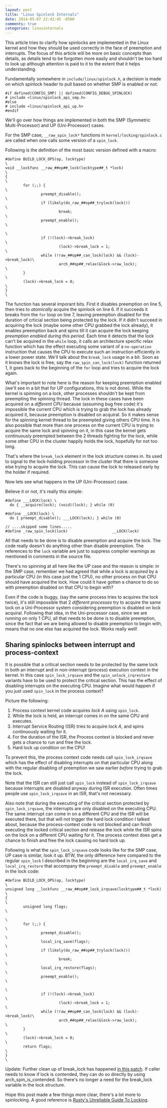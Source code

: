 ```yaml
---
layout: post
title: "Linux Spinlock Internals"
date: 2014-05-07 22:42:45 -0500
comments: true
categories: linuxinternals
---
```

This article tries to clarify how spinlocks are implemented in the Linux kernel and how they should be used correctly in the face of preemption and interrupts. The focus of this article will be more on basic concepts than details, as details tend to be forgotten more easily and shouldn't be too hard to look up although attention is paid to it to the extent that it helps understanding.

Fundamentally somewhere in `include/linux/spinlock.h`, a decision is made on which spinlock header to pull based on whether SMP is enabled or not:
```
#if defined(CONFIG_SMP) || defined(CONFIG_DEBUG_SPINLOCK)
# include <linux/spinlock_api_smp.h>
#else
# include <linux/spinlock_api_up.h>
#endif
```

We'll go over how things are implemented in both the SMP (Symmetric Multi-Processor) and UP (Uni-Processor) cases.

For the SMP case, `__raw_spin_lock*` functions in `kernel/locking/spinlock.c` are called when one calls some version of a `spin_lock`.

Following is the definition of the most basic version defined with a macro:

```
#define BUILD_LOCK_OPS(op, locktype)                                    \
void __lockfunc __raw_##op##_lock(locktype##_t *lock)                   \
{                                                                       \
        for (;;) {                                                      \
                preempt_disable();                                      \
                if (likely(do_raw_##op##_trylock(lock)))                \
                        break;                                          \
                preempt_enable();                                       \
                                                                        \
                if (!(lock)->break_lock)                                \
                        (lock)->break_lock = 1;                         \
                while (!raw_##op##_can_lock(lock) && (lock)->break_lock)\
                        arch_##op##_relax(&lock->raw_lock);             \
        }                                                               \
        (lock)->break_lock = 0;                                         \
}                                                                       \
```

The function has several imporant bits. First it disables preemption on line 5, then tries to *atomically* acquire the spinlock on line 6. If it succeeds it breaks from the `for` loop on line 7, leaving preemption disabled for the duration of crticial section being protected by the lock. If it didn't succeed in acquiring the lock (maybe some other CPU grabbed the lock already), it enables preemption back and spins till it can acquire the lock keeping *preemption enabled during this period*. Each time it detects that the lock can't be acquired in the `while` loop, it calls an architecture specific relax function which has the effect executing some variant of a `no-operation` instruction that causes the CPU to execute such an instruction efficiently in a lower power state. We'll talk about the `break_lock` usage in a bit. Soon as it knows the lock is free, say the `raw_spin_can_lock(lock)` function returned 1, it goes back to the beginning of the `for` loop and tries to acquire the lock again.

What's important to note here is the reason for keeping preemption enabled (we'll see in a bit that for UP configurations, this is not done). While the kernel is spinning on a lock, other processes shouldn't be kept from preempting the spinning thread. The lock in these cases have been acquired on a *different CPU* because (assuming bug free code) it's impossible the current CPU which is trying to grab the lock has already acquired it, because preemption is disabled on acquiral. So it makes sense for the spinning kernel thread to be preempted giving others CPU time.
It is also possible that more than one process on the current CPU is trying to acquire the same lock and spinning on it, in this case the kernel gets continuously preempted between the 2 threads fighting for the lock, while some other CPU in the cluster happily holds the lock, hopefully for not too long.

That's where the `break_lock` element in the lock structure comes in. Its used to signal to the lock-holding processor in the cluster that there is someone else trying to acquire the lock. This can cause the lock to released early by the holder if required.


Now lets see what happens in the UP (Uni-Processor) case.

Believe it or not, it's really this simple:
```
#define ___LOCK(lock) \
  do { __acquire(lock); (void)(lock); } while (0)

#define __LOCK(lock) \
  do { preempt_disable(); ___LOCK(lock); } while (0)

// ....skipped some lines.....
#define _raw_spin_lock(lock)                    __LOCK(lock)
```

All that needs to be done is to disable preemption and acquire the lock. The code really doesn't do anything other than disable preemption. The references to the `lock` variable are just to suppress compiler warnings as mentioned in comments in the source file.

There's no spinning at all here like the UP case and the reason is simple: in the SMP case, remember we had agreed that while a lock is *acquired* by a particular CPU (in this case just the 1 CPU), no other process on that CPU should have acquired the lock. How could it have gotten a chance to do so with preemption disabled on that CPU to begin with?

Even if the code is buggy, (say the same process tries to acquires the lock twice), it's still impossible that 2 *different processes* try to acquire the same lock on a Uni-Processor system considering preemption is disabled on lock acquiral. Following that idea, in the Uni-processor case, since we are running on only 1 CPU, all that needs to be done is to disable preemption, since the fact that we are being allowed to disable preemption to begin with, means that no one else has acquired the lock. Works really well!

Sharing spinlocks between interrupt and process-context
-------------------------------------------------------
It is possible that a critical section needs to be protected by the same lock in both an interrupt and in non-interrupt (process) execution context in the kernel. In this case `spin_lock_irqsave` and the `spin_unlock_irqrestore` variants have to be used to protect the critical section. This has the effect of disabling interrupts on the  executing CPU. Imagine what would happen if you just used `spin_lock` in the process context?

Picture the following:

1.	Process context kernel code acquires *lock A* using `spin_lock`.
2.	While the lock is held, an interrupt comes in on the same CPU and executes.
3.	Interrupt Service Routing (ISR) tries to acquire *lock A*, and spins continuously waiting for it.
4.	For the duration of the ISR, the Process context is blocked and never gets a chance to run and free the lock.
5. 	Hard lock up condition on the CPU!

To prevent this, the process context code needs call `spin_lock_irqsave` which has the effect of disabling interrupts on that particular CPU along with the regular disabling of preemption we saw earlier *before* trying to grab the lock.

Note that the ISR can still just call `spin_lock` instead of `spin_lock_irqsave` because interrupts are disabled anyway during ISR execution. Often times people use `spin_lock_irqsave` in an ISR, that's not necessary.

Also note that during the executing of the critical section protected by `spin_lock_irqsave`, the interrupts are only disabled on the executing CPU. The same interrupt can come in on a different CPU and the ISR will be executed there, but that will not trigger the hard lock condition I talked about, because the process-context code is not blocked and can finish executing the locked critical section and release the lock while the ISR spins on the lock on a different CPU waiting for it. The process context does get a chance to finish and free the lock causing no hard lock up.

Following is what the `spin_lock_irqsave` code looks like for the SMP case, UP case is similar, look it up. BTW, the only difference here compared to the regular `spin_lock` I described in the beginning are the `local_irq_save` and `local_irq_restore` that accompany the `preempt_disable` and `preempt_enable` in the lock code:

```
#define BUILD_LOCK_OPS(op, locktype)                                    \
unsigned long __lockfunc __raw_##op##_lock_irqsave(locktype##_t *lock)  \
{                                                                       \
        unsigned long flags;                                            \
                                                                        \
        for (;;) {                                                      \
                preempt_disable();                                      \
                local_irq_save(flags);                                  \
                if (likely(do_raw_##op##_trylock(lock)))                \
                        break;                                          \
                local_irq_restore(flags);                               \
                preempt_enable();                                       \
                                                                        \
                if (!(lock)->break_lock)                                \
                        (lock)->break_lock = 1;                         \
                while (!raw_##op##_can_lock(lock) && (lock)->break_lock)\
                        arch_##op##_relax(&lock->raw_lock);             \
        }                                                               \
        (lock)->break_lock = 0;                                         \
        return flags;                                                   \
}                                                                       \
```
Update:
Further clean up of break_lock has happened [in this
patch](https://lore.kernel.org/patchwork/patch/856271/). If caller needs to
know if lock is contended, they can do so directly by using
arch_spin_is_contended. So there's no longer a need for the break_lock variable
in the lock structure.

Hope this post made a few things more clear, there's a lot more to spinlocking. A good reference is [Rusty's Unreliable Guide To Locking](https://www.kernel.org/pub/linux/kernel/people/rusty/kernel-locking/).
